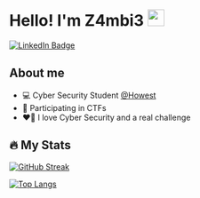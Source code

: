 <h1>
    Hello! I'm Z4mbi3
    <img src="https://media.giphy.com/media/hvRJCLFzcasrR4ia7z/giphy.gif" width="30px"/>
</h1>

<div id="badges">
  <a href="https://www.linkedin.com/in/mike-van-camp-627731205/">
    <img src="https://img.shields.io/badge/LinkedIn-blue?style=for-the-badge&logo=linkedin&logoColor=white" alt="LinkedIn Badge"/>
  </a>
</div>
<img src="https://komarev.com/ghpvc/?username=Z4mbi3&style=flat-square&color=blue" alt=""/>


## About me

* 💻 Cyber Security Student [@Howest](https://www.howest.be)
* 🚩 Participating in CTFs
* ❤️‍🔥 I love Cyber Security and a real challenge


## 🔥 My Stats 

[![GitHub Streak](https://github-readme-streak-stats.herokuapp.com?user=Z4mbi3&theme=soft-green&date_format=M%20j%5B%2C%20Y%5D)](https://git.io/streak-stats)

[![Top Langs](https://github-readme-stats.vercel.app/api/top-langs/?username=Z4mbi3)](https://github.com/anuraghazra/github-readme-stats)
